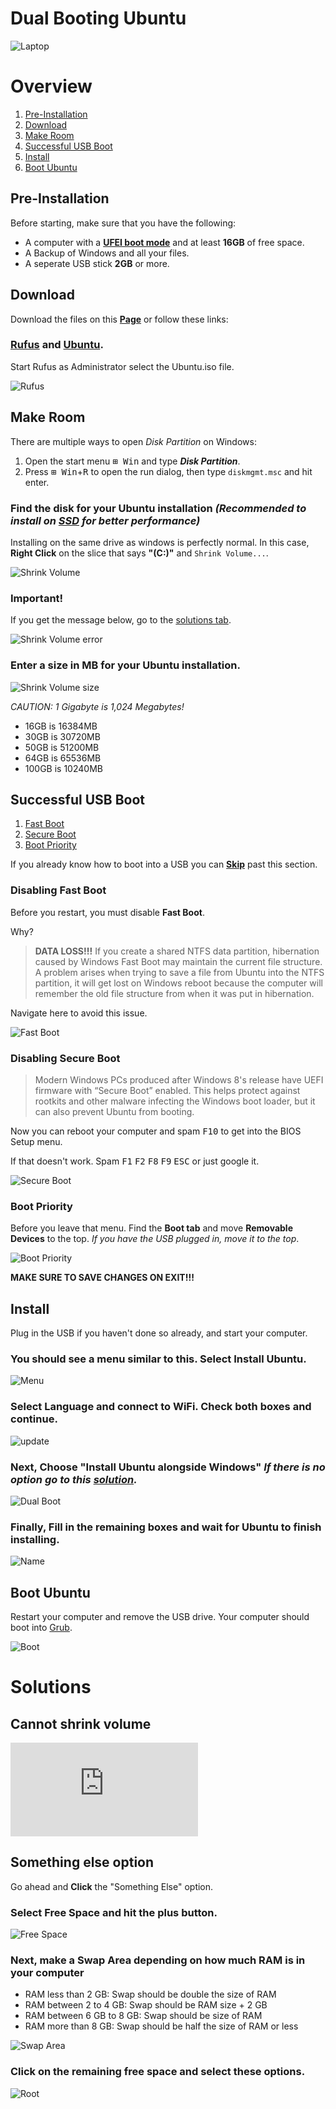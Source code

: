 # Dual Booting Ubuntu
![Laptop](https://assets.ubuntu.com/v1/b0b06642-Laptop.png?w=654)

##

# Overview

1. [Pre-Installation](##Pre-Installation)
2. [Download](##Download)
3. [Make Room](##Make-Room)
4. [Successful USB Boot](##Successful-USB-Boot)
5. [Install](##Install)
6. [Boot Ubuntu](##Boot-Ubuntu)

## Pre-Installation
Before starting, make sure that you have the following:
- A computer with a **[UFEI boot mode](https://itsfoss.com/check-uefi-or-bios/)** and at least **16GB** of free space.
- A Backup of Windows and all your files.
- A seperate USB stick **2GB** or more.

##

## Download
Download the files on this **[Page](linktodownload)** or follow these links:

### **[Rufus](https://rufus.akeo.ie/)** and **[Ubuntu](https://www.ubuntu.com/download/desktop)**.
Start Rufus as Administrator select the Ubuntu.iso file.

![Rufus](pictures/rufus.png)

##

## Make Room
There are multiple ways to open *Disk Partition* on Windows:
1. Open the start menu <kbd>⊞ Win</kbd> and type ***Disk Partition***.
2. Press <kbd>⊞ Win</kbd>+<kbd>R</kbd> to open the run dialog, then type `diskmgmt.msc` and hit enter.

### Find the disk for your Ubuntu installation *(Recommended to install on [SSD](https://en.wikipedia.org/wiki/Solid-state_drive) for better performance)*
Installing on the same drive as windows is perfectly normal. In this case, **Right Click** on the slice that says **"(C:)"** and `Shrink Volume...`.

![Shrink Volume](pictures/disk1.png)

### Important!
If you get the message below, go to the [solutions tab](##Cannot-shrink-volume).

![Shrink Volume error](pictures/disk3.png)

### Enter a size in MB for your Ubuntu installation. 

![Shrink Volume size](pictures/disk2.png)

*CAUTION: 1 Gigabyte is 1,024 Megabytes!*
- 16GB is 16384MB
- 30GB is 30720MB
- 50GB is 51200MB
- 64GB is 65536MB
- 100GB is 10240MB

##

## Successful USB Boot
1. [Fast Boot](###Disabling-Fast-Boot)
2. [Secure Boot](###Disabling-Secure-Boot)
3. [Boot Priority](###Boot-Priority)

If you already know how to boot into a USB you can **[Skip](##Install)** past this section.

### Disabling Fast Boot
Before you restart, you must disable **Fast Boot**.

Why?

>**DATA LOSS!!!** If you create a shared NTFS data partition, hibernation caused by Windows Fast Boot may maintain the current file structure. A problem arises when trying to save a file from Ubuntu into the NTFS partition, it will get lost on Windows reboot because the computer will remember the old file structure from when it was put in hibernation.

Navigate here to avoid this issue.

![Fast Boot](pictures/fastboot.png)

### Disabling Secure Boot
>Modern Windows PCs produced after Windows 8's release have UEFI firmware with “Secure Boot” enabled. This helps protect against rootkits and other malware infecting the Windows boot loader, but it can also prevent Ubuntu from booting.

Now you can reboot your computer and spam <kbd>F10</kbd> to get into the BIOS Setup menu.

If that doesn't work. Spam <kbd>F1</kbd> <kbd>F2</kbd> <kbd>F8</kbd> <kbd>F9</kbd> <kbd>ESC</kbd> or just google it.

![Secure Boot](pictures/bootmanager.jpg)

### Boot Priority
Before you leave that menu. Find the **Boot tab** and move **Removable Devices** to the top. *If you have the USB plugged in, move it to the top*.

![Boot Priority](pictures/boot_priority.gif)

**MAKE SURE TO SAVE CHANGES ON EXIT!!!**

##

## Install
Plug in the USB if you haven't done so already, and start your computer.

### You should see a menu similar to this. **Select** Install Ubuntu.

![Menu](pictures/menu.png)

### **Select** Language and connect to WiFi. **Check** both boxes and continue. 

![update](pictures/update.png)

### Next, **Choose** "Install Ubuntu alongside Windows" *If there is no option go to this [solution](##Something-else-option).*

![Dual Boot](pictures/dualboot.png)

### Finally, **Fill** in the remaining boxes and wait for Ubuntu to finish installing.

![Name](pictures/name.png)

##

## Boot Ubuntu
Restart your computer and remove the USB drive. Your computer should boot into [Grub](https://en.wikipedia.org/wiki/GNU_GRUB).

![Boot](pictures/boot.png)








# Solutions

## Cannot shrink volume

![solution](https://www.easeus.com/partition-manager-software/windows-cant-shrink-volume-partition.html)

##

## Something else option

Go ahead and **Click** the "Something Else" option.

### Select **Free Space** and hit the plus button.

![Free Space](pictures/freespace.png)

### Next, make a **Swap Area** depending on how much RAM is in your computer

- RAM less than 2 GB: Swap should be double the size of RAM
- RAM between 2 to 4 GB: Swap should be RAM size + 2 GB
- RAM between 6 GB to 8 GB: Swap should be size of RAM
- RAM more than 8 GB: Swap should be half the size of RAM or less

![Swap Area](pictures/ram.png)

### **Click** on the remaining free space and select these options.

![Root](pictures/mount.png)

##


